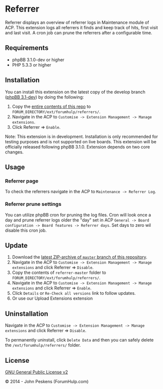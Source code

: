 Referrer
===========

Referrer displays an overview of referrer logs in Maintenance module of ACP. This extension logs all referrers it finds and keep track of hits, first visit and last visit. A cron job can prune the referrers after a configurable time.

## Requirements
* phpBB 3.1.0-dev or higher
* PHP 5.3.3 or higher

## Installation
You can install this extension on the latest copy of the develop branch ([phpBB 3.1-dev](https://github.com/phpbb/phpbb3)) by doing the following:

1. Copy the [entire contents of this repo](https://github.com/ForumHulp/referrers/archive/master.zip) to `FORUM_DIRECTORY/ext/forumhulp/referrers/`.
2. Navigate in the ACP to `Customise -> Extension Management -> Manage extensions`.
3. Click Referrer => `Enable`.

Note: This extension is in development. Installation is only recommended for testing purposes and is not supported on live boards. This extension will be officially released following phpBB 3.1.0. Extension depends on two core changes.

## Usage
### Referrer page
To check the referrers navigate in the ACP to `Maintenance -> Referrer Log`.

### Referrer prune settings
You can utilize phpBB cron for pruning the log files. Cron will look once a day and prune referrer logs older the "day" set in ACP `General -> Board configuration -> Board features -> Referrer days`. Set days to zero wil disable this cron job.

## Update
1. Download the [latest ZIP-archive of `master` branch of this repository](https://github.com/ForumHulp/referrers/archive/master.zip).
2. Navigate in the ACP to `Customise -> Extension Management -> Manage extensions` and click Referrer => `Disable`.
3. Copy the contents of `referrer-master` folder to `FORUM_DIRECTORY/ext/forumhulp/referrers/`.
4. Navigate in the ACP to `Customise -> Extension Management -> Manage extensions` and click Referrer => `Enable`.
5. Click `Details` or `Re-Check all versions` link to follow updates.
6. Or use our Upload Extensions extension

## Uninstallation
Navigate in the ACP to `Customise -> Extension Management -> Manage extensions` and click Referrer => `Disable`.

To permanently uninstall, click `Delete Data` and then you can safely delete the `/ext/forumhulp/referrers/` folder.

## License
[GNU General Public License v2](http://opensource.org/licenses/GPL-2.0)

© 2014 - John Peskens (ForumHulp.com)
